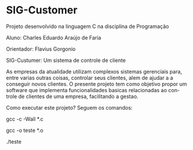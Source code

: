 # SIG-Customer
Projeto desenvolvido na linguagem C na disciplina de Programação


Aluno: Charles Eduardo Araújo de Faria

Orientador: Flavius Gorgonio



SIG-Custumer: Um sistema de controle de cliente


As empresas da atualidade utilizam complexos sistemas gerenciais para,
entre varias outras coisas, controlar seus clientes, alem de ajudar a
a conseguir novos clientes. O presente projeto tem como objetivo propor
um software que implementa funcionalidades basicas relacionadas ao con-
trole de clientes de uma empresa, facilitando a gestao.



Como executar este projeto? Seguem os comandos:


gcc -c -Wall *.c

gcc -o teste *.o

./teste